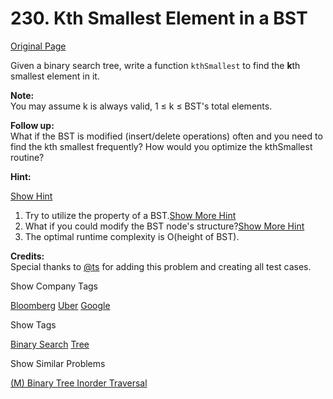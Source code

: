 # 230. Kth Smallest Element in a BST

[Original Page](https://leetcode.com/problems/kth-smallest-element-in-a-bst/)

Given a binary search tree, write a function `kthSmallest` to find the **k**th smallest element in it.

**Note:**  
You may assume k is always valid, 1 ≤ k ≤ BST's total elements.

**Follow up:**  
What if the BST is modified (insert/delete operations) often and you need to find the kth smallest frequently? How would you optimize the kthSmallest routine?

**Hint:**

[Show Hint](#)

1.  Try to utilize the property of a BST.[Show More Hint](#)
2.  What if you could modify the BST node's structure?[Show More Hint](#)
3.  The optimal runtime complexity is O(height of BST).

**Credits:**  
Special thanks to [@ts](https://leetcode.com/discuss/user/ts) for adding this problem and creating all test cases.

<div>

<div id="company_tags" class="btn btn-xs btn-warning">Show Company Tags</div>

<span class="hidebutton">[Bloomberg](/company/bloomberg/) [Uber](/company/uber/) [Google](/company/google/)</span></div>

<div>

<div id="tags" class="btn btn-xs btn-warning">Show Tags</div>

<span class="hidebutton">[Binary Search](/tag/binary-search/) [Tree](/tag/tree/)</span></div>

<div>

<div id="similar" class="btn btn-xs btn-warning">Show Similar Problems</div>

<span class="hidebutton">[(M) Binary Tree Inorder Traversal](/problems/binary-tree-inorder-traversal/)</span></div>
